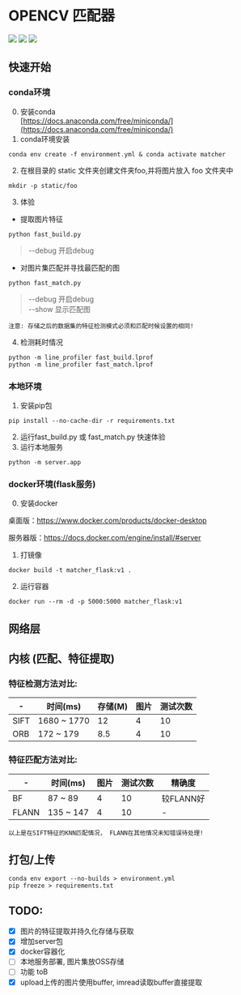 # OPENCV 匹配器
<p>
 <img src="https://img.shields.io/badge/python-blue">
 <img src="https://img.shields.io/badge/opencv-red">
 <img src="https://img.shields.io/badge/flask-lightblue">
</p>

## 快速开始
### conda环境
0. 安装conda  
[https://docs.anaconda.com/free/miniconda/](https://docs.anaconda.com/free/miniconda/)
1. conda环境安装
```shell
conda env create -f environment.yml & conda activate matcher
```
2. 在根目录的 static 文件夹创建文件夹foo,并将图片放入 foo 文件夹中
```shell
mkdir -p static/foo
```
3. 体验
- 提取图片特征
```shell
python fast_build.py
```
> --debug 开启debug
- 对图片集匹配并寻找最匹配的图
```shell
python fast_match.py
```
> --debug 开启debug  
> --show 显示匹配图

``` 注意: 存储之后的数据集的特征检测模式必须和匹配时候设置的相同! ```

4. 检测耗时情况
```shell
python -m line_profiler fast_build.lprof
python -m line_profiler fast_match.lprof
```


### 本地环境
1. 安装pip包
```shell
pip install --no-cache-dir -r requirements.txt
```
2. 运行fast_build.py 或 fast_match.py 快速体验
3. 运行本地服务
```shell
python -m server.app
```
### docker环境(flask服务)
0. 安装docker

桌面版：https://www.docker.com/products/docker-desktop  

服务器版：https://docs.docker.com/engine/install/#server
1. 打镜像
```shell
docker build -t matcher_flask:v1 .
```
2. 运行容器
```shell
docker run --rm -d -p 5000:5000 matcher_flask:v1
```
## 网络层
## 内核 (匹配、特征提取)
### 特征检测方法对比:
| - | 时间(ms) | 存储(M) | 图片 | 测试次数 
| - | --- | --- | --- | ---
| SIFT| 1680 ~ 1770 | 12 | 4 | 10
| ORB | 172 ~ 179 | 8.5 | 4 | 10

### 特征匹配方法对比:
| - | 时间(ms) | 图片 | 测试次数 | 精确度 |
| - | --- | --- | --- | -- |
BF | 87 ~ 89 | 4 | 10 | 较FLANN好
FLANN | 135 ~ 147 | 4 | 10 | -

``` 以上是在SIFT特征的KNN匹配情况， FLANN在其他情况未知错误待处理! ```

## 打包/上传
```shell
conda env export --no-builds > environment.yml
pip freeze > requirements.txt
```
## TODO:
- [x] 图片的特征提取并持久化存储与获取
- [x] 增加server包
- [x] docker容器化
- [ ] 本地服务部署, 图片集放OSS存储
- [ ] 功能 toB
- [x] upload上传的图片使用buffer, imread读取buffer直接提取
